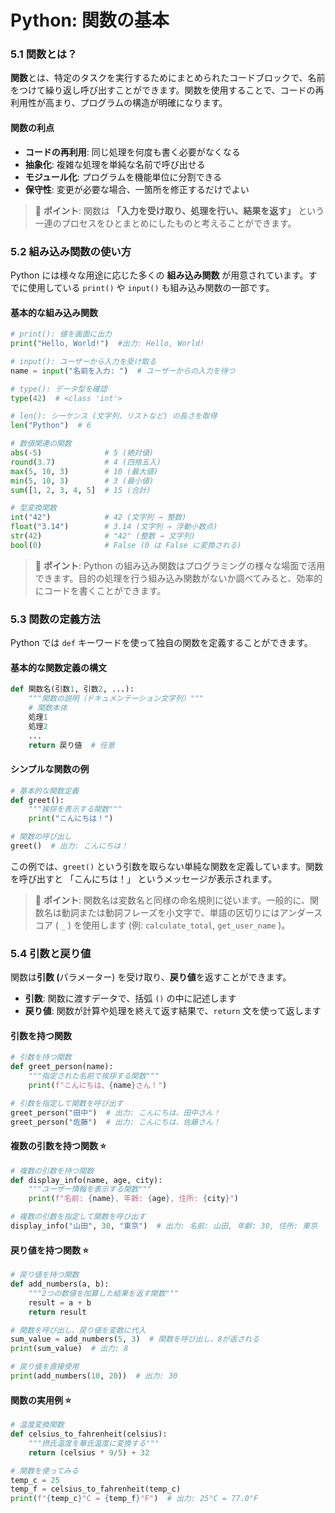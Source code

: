 # Python: 関数の基本

### 5.1 関数とは？

**関数**とは、特定のタスクを実行するためにまとめられたコードブロックで、名前をつけて繰り返し呼び出すことができます。関数を使用することで、コードの再利用性が高まり、プログラムの構造が明確になります。

#### 関数の利点

* **コードの再利用**: 同じ処理を何度も書く必要がなくなる
* **抽象化**: 複雑な処理を単純な名前で呼び出せる
* **モジュール化**: プログラムを機能単位に分割できる
* **保守性**: 変更が必要な場合、一箇所を修正するだけでよい

> 📝 **ポイント**: 関数は **「入力を受け取り、処理を行い、結果を返す」** という一連のプロセスをひとまとめにしたものと考えることができます。

### 5.2 組み込み関数の使い方

Python には様々な用途に応じた多くの **組み込み関数** が用意されています。すでに使用している `print()` や `input()` も組み込み関数の一部です。

#### 基本的な組み込み関数

```python
# print(): 値を画面に出力
print("Hello, World!")  #出力: Hello, World!

# input(): ユーザーから入力を受け取る
name = input("名前を入力: ")  # ユーザーからの入力を待つ

# type(): データ型を確認
type(42)  # <class 'int'>

# len(): シーケンス (文字列、リストなど) の長さを取得
len("Python")  # 6

# 数値関連の関数
abs(-5)              # 5 (絶対値)
round(3.7)           # 4 (四捨五入)
max(5, 10, 3)        # 10 (最大値)
min(5, 10, 3)        # 3 (最小値)
sum([1, 2, 3, 4, 5]  # 15 (合計)

# 型変換関数
int("42")            # 42 (文字列 → 整数)
float("3.14")        # 3.14 (文字列 → 浮動小数点)
str(42)              # "42" (整数 → 文字列)
bool(0)              # False (0 は False に変換される)
```

> 📝 **ポイント**: Python の組み込み関数はプログラミングの様々な場面で活用できます。目的の処理を行う組み込み関数がないか調べてみると、効率的にコードを書くことができます。

### 5.3 関数の定義方法

Python では `def` キーワードを使って独自の関数を定義することができます。

#### 基本的な関数定義の構文

```python
def 関数名(引数1, 引数2, ...):
    """関数の説明（ドキュメンテーション文字列）"""
    # 関数本体
    処理1
    処理2
    ...
    return 戻り値  # 任意
```

#### シンプルな関数の例

```python
# 基本的な関数定義
def greet():
    """挨拶を表示する関数"""
    print("こんにちは！")

# 関数の呼び出し
greet()  # 出力: こんにちは！
```

この例では、`greet()` という引数を取らない単純な関数を定義しています。関数を呼び出すと 「こんにちは！」 というメッセージが表示されます。

> 📝 **ポイント**: 関数名は変数名と同様の命名規則に従います。一般的に、関数名は動詞または動詞フレーズを小文字で、単語の区切りにはアンダースコア ( `_` ) を使用します (例: `calculate_total`, `get_user_name` )。

### 5.4 引数と戻り値

関数は**引数 (**&#x30D1;ラメーター) を受け取り、**戻り値**を返すことができます。

* **引数**: 関数に渡すデータで、括弧 `()` の中に記述します
* **戻り値**: 関数が計算や処理を終えて返す結果で、`return` 文を使って返します

#### 引数を持つ関数

```python
# 引数を持つ関数
def greet_person(name):
    """指定された名前で挨拶する関数"""
    print(f"こんにちは、{name}さん！")

# 引数を指定して関数を呼び出す
greet_person("田中")  # 出力: こんにちは、田中さん！
greet_person("佐藤")  # 出力: こんにちは、佐藤さん！
```

#### 複数の引数を持つ関数 ⭐

```python
# 複数の引数を持つ関数
def display_info(name, age, city):
    """ユーザー情報を表示する関数"""
    print(f"名前: {name}, 年齢: {age}, 住所: {city}")

# 複数の引数を指定して関数を呼び出す
display_info("山田", 30, "東京")  # 出力: 名前: 山田, 年齢: 30, 住所: 東京
```

#### 戻り値を持つ関数 ⭐

```python
# 戻り値を持つ関数
def add_numbers(a, b):
    """2つの数値を加算した結果を返す関数"""
    result = a + b
    return result

# 関数を呼び出し、戻り値を変数に代入
sum_value = add_numbers(5, 3)  # 関数を呼び出し、8が返される
print(sum_value)  # 出力: 8

# 戻り値を直接使用
print(add_numbers(10, 20))  # 出力: 30
```

#### 関数の実用例 ⭐

```python
# 温度変換関数
def celsius_to_fahrenheit(celsius):
    """摂氏温度を華氏温度に変換する"""
    return (celsius * 9/5) + 32

# 関数を使ってみる
temp_c = 25
temp_f = celsius_to_fahrenheit(temp_c)
print(f"{temp_c}°C = {temp_f}°F")  # 出力: 25°C = 77.0°F
```
